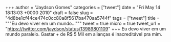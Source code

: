 
+++
author = "Jaydson Gomes"
categories = ["tweet"]
date = "Fri May 14 18:13:03 +0000 2010"
draft = false
slug = "4d8be1cf44ce474c0cc80a8f5617ba470aa5744f"
tags = ["tweet"]
title = """Eu devo viver em um mundo..."""
tweet = true
micro = true
tweet_url = "https://twitter.com/jaydson/status/13989801109"
+++
Eu devo viver em um mundo paralelo. Gastar + de R$ 5 Mil em alianças é inacreditável pra mim.
